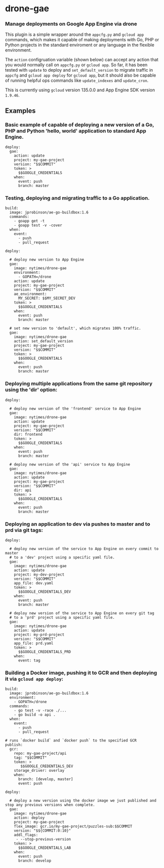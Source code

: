 # drone-gae

### Manage deployments on Google App Engine via drone

This plugin is a simple wrapper around the `appcfg.py` and `gcloud app` commands, which makes it capable of making deployments with Go, PHP or Python projects in the standard enviroment or any language in the flexible environment.

The `action` configruation variable (shown below) can accept any action that you would normally call on `appcfg.py` or `gcloud app`. So far, it has been tested with `update` to deploy and `set_default_version` to migrate traffic in `appcfg` and `gcloud app deploy` for `gcloud app`, but it should also be capable of running helpful ops commands like `update_indexes` and `update_cron`.

This is currently using `gcloud` version 135.0.0 and App Engine SDK version `1.9.46`.

## Examples

### Basic example of capable of deploying a new version of a Go, PHP and Python 'hello, world' application to standard App Engine.

	deploy:
	  gae:
        action: update
        project: my-gae-project
	    version: "$$COMMIT"
	    token: >
	      $$GOOGLE_CREDENTIALS
	    when:
	      event: push
	      branch: master

### Testing, deploying and migrating traffic to a Go application.

	build:
	  image: jprobinson/ae-go-buildbox:1.6
	  commands:
	    - goapp get -t
	    - goapp test -v -cover
	  when:
	    event:
	      - push
	      - pull_request

	deploy:

      # deploy new version to App Engine
	  gae:
        image: nytimes/drone-gae
        environment:
          - GOPATH=/drone
        action: update
        project: my-gae-project
	    version: "$$COMMIT"
        ae_environment:
          MY_SECRET: $$MY_SECRET_DEV
	    token: >
	      $$GOOGLE_CREDENTIALS
	    when:
	      event: push
	      branch: master

      # set new version to 'default', which migrates 100% traffic.
	  gae:
        image: nytimes/drone-gae
        action: set_default_version
        project: my-gae-project
	    version: "$$COMMIT"
	    token: >
	      $$GOOGLE_CREDENTIALS
	    when:
	      event: push
	      branch: master


### Deploying multiple applications from the same git repository using the 'dir' option:

	deploy:

      # deploy new version of the 'frontend' service to App Engine
	  gae:
        image: nytimes/drone-gae
        action: update
        project: my-gae-project
	    version: "$$COMMIT"
        dir: frontend
	    token: >
	      $$GOOGLE_CREDENTIALS
	    when:
	      event: push
	      branch: master

      # deploy new version of the 'api' service to App Engine
	  gae:
        image: nytimes/drone-gae
        action: update
        project: my-gae-project
	    version: "$$COMMIT"
        dir: api
	    token: >
	      $$GOOGLE_CREDENTIALS
	    when:
	      event: push
	      branch: master


### Deploying an application to dev via pushes to master and to prd via git tags:

	deploy:

      # deploy new version of the service to App Engine on every commit to master
      # to a 'dev' project using a specific yaml file.
	  gae:
        image: nytimes/drone-gae
        action: update
        project: my-dev-project
	    version: "$$COMMIT"
        app_file: dev.yaml
	    token: >
	      $$GOOGLE_CREDENTIALS_DEV
	    when:
	      event: push
	      branch: master

      # deploy new version of the service to App Engine on every git tag
      # to a 'prd' project using a specific yaml file.
	  gae:
        image: nytimes/drone-gae
        action: update
        project: my-prd-project
	    version: "$$COMMIT"
        app_file: prd.yaml
	    token: >
	      $$GOOGLE_CREDENTIALS_PRD
	    when:
	      event: tag

### Building a Docker image, pushing it to GCR and then deploying it via `gcloud app deploy`:

	build:
	  image: jprobinson/ae-go-buildbox:1.6
      environment:
        - GOPATH=/drone
	  commands:
        - go test -v -race ./...
        - go build -o api .
	  when:
	    event:
	      - push
	      - pull_request

    # runs `docker build` and `docker push` to the specified GCR
    publish:
      gcr:
        repo: my-gae-project/api
        tag: "$$COMMIT"
        token: >
           $$GOOGLE_CREDENTIALS_DEV
        storage_driver: overlay
        when:
          branch: [develop, master]
          event: push
    
	deploy:

      # deploy a new version using the docker image we just published and stop any previous versions when complete.
      gae:
        image: nytimes/drone-gae
        action: deploy
        project: my-gae-project
        flex_image: gcr.io/my-gae-project/puzzles-sub:$$COMMIT
        version: "$${COMMIT:0:10}"
        addl_flags:
         - --stop-previous-version
        token: >
          $$GOOGLE_CREDENTIALS_LAB
        when:
          event: push
          branch: develop
